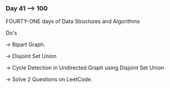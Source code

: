 ### Day 41 --> 100
FOURTY-ONE days of Data Structures and Algorithms

Do's
             
-> Bipart Graph.

-> Disjoint Set Union

-> Cycle Detection in Undirected Graph using Disjoint Set Union

-> Solve 2 Questions on LeetCode.

